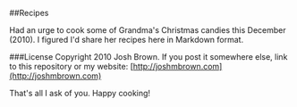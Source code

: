 ##Recipes

Had an urge to cook some of Grandma's Christmas candies this December (2010). I figured I'd share her recipes here in Markdown format.



###License
Copyright 2010 Josh Brown. If you post it somewhere else, link to this repository or my website: [http://joshmbrown.com](http://joshmbrown.com)

That's all I ask of you. Happy cooking!